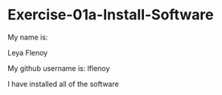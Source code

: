 # Exercise-01a-Install-Software
My name is:

Leya Flenoy

My github username is:
lflenoy

I have installed all of the software
